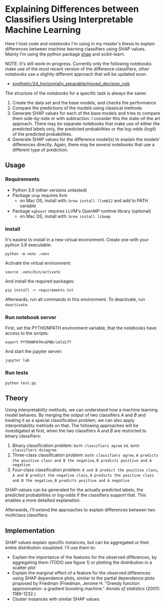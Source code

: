 # Explaining Differences between Classifiers Using Interpretable Machine Learning

Here I host code and notebooks I'm using in my master's thesis to explain differences between machine learning classifiers using SHAP values. Mainly I'm using the python package [shap](https://github.com/slundberg/shap) and scikit-learn.

NOTE: It's still work-in-progress. Currently only the following notebooks make use of the most recent version of the difference classifiers, other notebooks use a slightly different approach that will be updated soon.

- [synthetic/2d_horizontally_separable/moved_decision_rule](https://github.com/MasterKarl/imldiff/tree/main/imldiff/notebooks/synthetic/2d_horizontally_separable/moved_decision_rule)

The structure of the notebooks for a specific task is always the same:
1. Create the data set and the base models, and checks the performance
2. Compare the predictions of the models using classical methods
3. Generate SHAP values for each of the base models and tries to compare them side-by-side or with subtraction.  I consider this the state-of-the art approach. There may be separate notebooks that make use of either the predicted labels only, the predicted probabilities or the log-odds (logit) of the predicted probabilities.
4. Generate SHAP values for the difference model(s) to explain the models' differences directly. Again, there may be several notebooks that use a different type of prediction.

## Usage

### Requirements
- Python 3.9 (other versions untested)
- Package `shap` requires llvm
  - on Mac OS, install with: `brew install llvm@12` and add to PATH variable
- Package `xgboost` requires LLVM's OpenMP runtime library (optional)
  - on Mac OS, install with: `brew install libomp`

### Install
It's easiest to install in a new virtual environment. Create one with your python 3.9 executable:

```
python -m venv .venv
```

Activate the virtual environment:
```
source .venv/bin/activate
```

And install the required packages:
```
pip install -r requirements.txt
```

Afterwards, run all commands in this environment. To deactivate, run `deactivate`.

### Run notebook server

First, set the PYTHONPATH environment variable, that the notebooks have access to the scripts:
```
export PYTHONPATH=$PWD/imldiff
```

And start the jupyter server:
```
jupyter lab
```

### Run tests

```
python test.py
```

## Theory

Using interpretability methods, we can understand how a machine learning model behaves. By merging the output of two classifiers _A_ and _B_ and treating it as a special classification problem, we can also apply interpretability methods on that. The following approaches will be investigated at first, when the two classifiers _A_ and _B_ are restricted to binary classifiers:

1. Binary classification problem: `both classifiers agree` vs. `both classifiers disagree`
2. Three-class classification problem: `both classifiers agree`,  `A predicts the positive class and B the negative`, `B predicts positive and A negative`
3. Four-class classification problem: `A and B predict the positive class`, `A and B predict the negative class`, `A predicts the positive class and B the negative`, `B predicts positive and A negative`

SHAP-values can be generated for the actually predicted labels, the predicted probabilities or log-odds if the classifiers support that. This enables a more detailled explanation.

Afterwards, I'll extend the approaches to explain differences between two multiclass classifiers.

## Implementation

SHAP values explain specific instances, but can be aggregated or their entire distribution visualized. I'll use them to:

- Explain the importance of the features for the observed differences, by aggregating them (TODO see figure 1) or plotting the distribution in a scatter plot
- Explain the marginal effect of a feature for the observed differences using SHAP dependence plots, similar to the partial dependence plots proposed by Friedman (Friedman, Jerome H. "Greedy function approximation: a gradient boosting machine." _Annals of statistics_ (2001): 1189-1232.)
- Cluster instances with similar SHAP values


